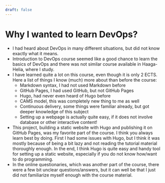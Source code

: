 ```yaml
---
draft: false
---
```

# Why I wanted to learn DevOps?
* I had heard about DevOps in many different situations, but did not know exactly what it means.
* Introduction to DevOps course seemed like a good chance to learn the basics of DevOps and there was not similar course available in Haaga-Helia, where I study.
* I have learned quite a lot on this course, even though it is only 2 ECTS. Here a list of things I know (much) more about than before the course:
	* Markdown syntax, I had not used Markdown before
	* GitHub Pages, I had used GitHub, but not GitHub Pages
	* Hugo, had never even heard of Hugo before
	* CAMS model, this was completely new thing to me as well
	* Continuous delivery, some things were familiar already, but got deeper knowledge of this subject
	* Setting up a webpage is actually quite easy, if it does not involve database or other interactive content!
* This project, building a static website with Hugo and publishing it on GitHub Pages, was my favorite part of the course. I think you always learn best by doing. First I had some issues with Hugo, but I think it was mostly because of being a bit lazy and not reading the tutorial material thoroughly enough. In the end, I think Hugo is quite easy and handy tool for setting up a static website, especially if you do not know how/want to do programming.
* In the online questionaries, which was another part of the course, there were a few bit unclear questions/answers, but it can well be that I just did not familiarize myself enough with the course material.
